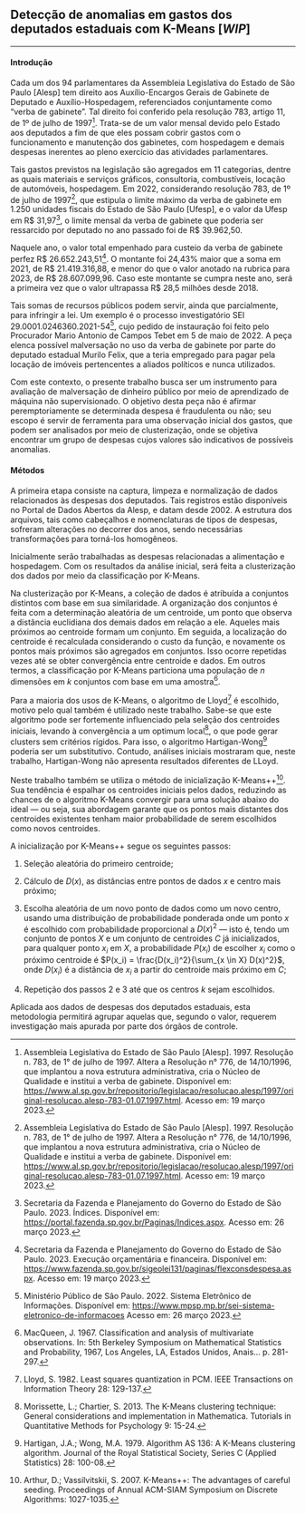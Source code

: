 ## Detecção de anomalias em gastos dos deputados estaduais com K-Means [*WIP*]

---

#### Introdução

Cada um dos 94 parlamentares da Assembleia Legislativa do Estado de São Paulo [Alesp] tem direito aos Auxílio-Encargos Gerais de Gabinete de Deputado e Auxílio-Hospedagem, referenciados conjuntamente como “verba de gabinete”. Tal direito foi conferido pela resolução 783, artigo 11, de 1º de julho de 1997[^1]. Trata-se de um valor mensal devido pelo Estado aos deputados a fim de que eles possam cobrir gastos com o funcionamento e manutenção dos gabinetes, com hospedagem e demais despesas inerentes ao pleno exercício das atividades parlamentares. 

Tais gastos previstos na legislação são agregados em 11 categorias, dentre as quais materiais e serviços gráficos, consultoria, combustíveis, locação de automóveis, hospedagem. Em 2022, considerando resolução 783, de 1º de julho de 1997[^1], que estipula o limite máximo da verba de gabinete em 1.250 unidades fiscais do Estado de São Paulo [Ufesp], e o valor da Ufesp em R\$ 31,97[^2], o limite mensal da verba de gabinete que poderia ser ressarcido por deputado no ano passado foi de R\$ 39.962,50. 

Naquele ano, o valor total empenhado para custeio da verba de gabinete perfez R\$ 26.652.243,51[^3]. O montante foi 24,43\% maior que a soma em 2021, de R\$ 21.419.316,88, e menor do que o valor anotado na rubrica para 2023, de R\$ 28.607.099,96. Caso este montante se cumpra neste ano, será a primeira vez que o valor ultrapassa R$ 28,5 milhões desde 2018.

Tais somas de recursos públicos podem servir, ainda que parcialmente, para infringir a lei. Um exemplo é o processo investigatório SEI 29.0001.0246360.2021-54[^4], cujo pedido de instauração foi feito pelo Procurador Mario Antonio de Campos Tebet em 5 de maio de 2022. A peça elenca possível malversação no uso da verba de gabinete por parte do deputado estadual Murilo Felix, que a teria empregado para pagar pela locação de imóveis pertencentes a aliados políticos e nunca utilizados.

Com este contexto, o presente trabalho busca ser um instrumento para avaliação de malversação de dinheiro público por meio de aprendizado de máquina não supervisionado. O objetivo desta peça não é afirmar peremptoriamente se determinada despesa é fraudulenta ou não; seu escopo é servir de ferramenta para uma observação inicial dos gastos, que podem ser analisados por meio de clusterização, onde se objetiva encontrar um grupo de despesas cujos valores são indicativos de possíveis anomalias.

#### Métodos 

A primeira etapa consiste na captura, limpeza e normalização de dados relacionados às despesas dos deputados. Tais registros estão disponíveis no Portal de Dados Abertos da Alesp, e datam desde 2002. A estrutura dos arquivos, tais como cabeçalhos e nomenclaturas de tipos de despesas, sofreram alterações no decorrer dos anos, sendo necessárias transformações para torná-los homogêneos.

Inicialmente serão trabalhadas as despesas relacionadas a alimentação e hospedagem. Com os resultados da análise inicial, será feita a clusterização dos dados por meio da classificação por K-Means. 

Na clusterização por K-Means, a coleção de dados é atribuída a conjuntos distintos com base em sua similaridade. A organização dos conjuntos é feita com a determinação aleatória de um centroide, um ponto que observa a distância euclidiana dos demais dados em relação a ele. Aqueles mais próximos ao centroide formam um conjunto. Em seguida, a localização do centroide é recalculada considerando o custo da função, e novamente os pontos mais próximos são agregados em conjuntos. Isso ocorre repetidas vezes até se obter convergência entre centroide e dados. Em outros termos, a classificação por K-Means particiona uma população de $n$ dimensões em $k$ conjuntos com base em uma amostra[^5]. 

Para a maioria dos usos de K-Means, o algoritmo de Lloyd[^6] é escolhido, motivo pelo qual também é utilizado neste trabalho. Sabe-se que este algoritmo pode ser fortemente influenciado pela seleção dos centroides iniciais, levando à convergência a um optimum local[^7], o que pode gerar clusters sem critérios rígidos. Para isso, o algoritmo Hartigan-Wong[^8] poderia ser um substitutivo. Contudo, análises iniciais mostraram que, neste trabalho, Hartigan-Wong não apresenta resultados diferentes de LLoyd.

Neste trabalho também se utiliza o método de inicialização K-Means++[^9]. Sua tendência é espalhar os centroides iniciais pelos dados, reduzindo as chances de o algoritmo K-Means convergir para uma solução abaixo do ideal &mdash; ou seja, sua abordagem garante que os pontos mais distantes dos centroides existentes tenham maior probabilidade de serem escolhidos como novos centroides.

A inicialização por K-Means++ segue os seguintes passos:

1. Seleção aleatória do primeiro centroide;

2. Cálculo de $D(x)$, as distâncias entre pontos de dados $x$ e centro mais próximo;

3. Escolha aleatória de um novo ponto de dados como um novo centro, usando uma distribuição de probabilidade ponderada onde um ponto $x$ é escolhido com probabilidade proporcional a $D(x)^2$ &mdash; isto é, tendo um conjunto de pontos $X$ e um conjunto de centroides $C$ já inicializados, para qualquer ponto $x_i$ em $X$, a probabilidade $P(x_i)$ de escolher $x_i$ como o próximo centroide é $P(x_i) = \frac{D(x_i)^2}{\sum_{x \in X} D(x)^2}$, onde $D(x_i)$ é a distância de $x_i$ a partir do centroide mais próximo em $C$;

4. Repetição dos passos 2 e 3 até que os centros $k$ sejam escolhidos.

Aplicada aos dados de despesas dos deputados estaduais, esta metodologia permitirá agrupar aquelas que, segundo o valor, requerem investigação mais apurada por parte dos órgãos de controle. 

[^1]: Assembleia Legislativa do Estado de São Paulo [Alesp]. 1997. Resolução n. 783, de 1° de julho de 1997. Altera a Resolução n° 776, de 14/10/1996, que implantou a nova estrutura administrativa, cria o Núcleo de Qualidade e institui a verba de gabinete. Disponível em: https://www.al.sp.gov.br/repositorio/legislacao/resolucao.alesp/1997/original-resolucao.alesp-783-01.07.1997.html. Acesso em: 19 março 2023.

[^2]: Secretaria da Fazenda e Planejamento do Governo do Estado de São Paulo. 2023. Índices. Disponível em: https://portal.fazenda.sp.gov.br/Paginas/Indices.aspx. Acesso em: 26 março 2023.

[^3]: Secretaria da Fazenda e Planejamento do Governo do Estado de São Paulo. 2023. Execução orçamentária e financeira. Disponível em: https://www.fazenda.sp.gov.br/sigeolei131/paginas/flexconsdespesa.aspx. Acesso em: 19 março 2023.

[^4]: Ministério Público de São Paulo. 2022. Sistema Eletrônico de Informações. Disponível em: https://www.mpsp.mp.br/sei-sistema-eletronico-de-informacoes Acesso em: 26 março 2023.

[^5]: MacQueen, J. 1967. Classification and analysis of multivariate observations. In: 5th Berkeley Symposium on Mathematical Statistics and Probability, 1967, Los Angeles, LA, Estados Unidos, Anais… p. 281-297.

[^6]: Lloyd, S. 1982. Least squares quantization in PCM. IEEE Transactions on Information Theory 28: 129-137.

[^7]: Morissette, L.; Chartier, S. 2013. The K-Means clustering technique: General considerations and implementation in Mathematica. Tutorials in Quantitative Methods for Psychology 9: 15-24.

[^8]: Hartigan, J.A.; Wong, M.A. 1979. Algorithm AS 136: A K-Means clustering algorithm. Journal of the Royal Statistical Society, Series C (Applied Statistics) 28: 100-08.

[^9]: Arthur, D.; Vassilvitskii, S. 2007. K-Means++: The advantages of careful seeding. Proceedings of Annual ACM-SIAM Symposium on Discrete Algorithms: 1027-1035.